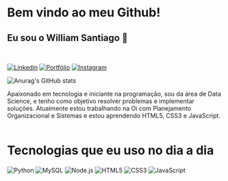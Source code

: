 
# Bem vindo ao meu Github!
## Eu sou o William Santiago 🤝
<br>

[![Linkedin](https://img.shields.io/badge/LinkedIn-0077B5?style=for-the-badge&logo=linkedin&logoColor=white)](https://www.linkedin.com/in/wsantiago1/)
[![Portfólio](https://img.shields.io/badge/website-000000?style=for-the-badge&logo=About.me&logoColor=white)](https://sites.google.com/view/wsantiagoportfolio)
[![Instagram](https://img.shields.io/badge/Instagram-E4405F?style=for-the-badge&logo=instagram&logoColor=white)](https://www.instagram.com/william.sant/)
<br>

![Anurag's GitHub stats](https://github-readme-stats.vercel.app/api?username=wsantiagofs&show_icons=true&theme=codeSTACKr)

Apaixonado em tecnologia e iniciante na programação, sou da área de Data Science, e tenho como objetivo resolver problemas e implementar soluções. Atualmente estou trabalhando na Oi com Planejamento Organizacional e Sistemas e estou aprendendo HTML5, CSS3 e JavaScript.
<br>
<br>

# Tecnologias que eu uso no dia a dia
<div style="display: inline_block">
    <img align="center" alt="Python" src="https://img.shields.io/badge/Python-14354C?style=for-the-badge&logo=python&logoColor=white" />
    <img align="center" alt="MySQL" src="https://img.shields.io/badge/MySQL-00000F?style=for-the-badge&logo=mysql&logoColor=white" />
    <img align="center" alt="Node.js" src="https://img.shields.io/badge/Node.js-43853D?style=for-the-badge&logo=node.js&logoColor=white" />
    <img align="center" alt="HTML5" src="https://img.shields.io/badge/HTML5-E34F26?style=for-the-badge&logo=html5&logoColor=white" />
    <img align="center" alt="CSS3" src="https://img.shields.io/badge/CSS3-1572B6?style=for-the-badge&logo=css3&logoColor=white" />
    <img align="center" alt="JavaScript" src="https://img.shields.io/badge/JavaScript-323330?style=for-the-badge&logo=javascript&logoColor=F7DF1E" />
</div>
